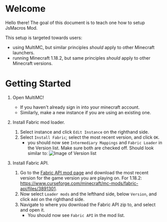 # Welcome
Hello there! The goal of this document is to teach one how to setup JsMacros Mod. 

This setup is targeted towards users: 
- using MultiMC, but similar principles *should* apply to other Minecraft launchers.
- running Minecraft 1.18.2, but same principles *should* apply to other Minecraft versions.


# Getting Started
1. Open MultiMC!
    - If you haven't already sign in into your minecraft account.
    - Similarly, make a new instance if you are using an existing one.
1. Install Fabric mod loader.

    1. Select instance and click `Edit Instance` on the righthand side.
    1. Select `Install Fabric`; select the most recent version, and click `OK`.
        - you should now see `Intermediary Mappings` and `Fabric Loader` in the Version list. Make sure both are checked off.
        Should look similar to: ![Image of Version list](https://pomf2.lain.la/f/n6ynseve.png)

1. Install Fabric API.

    1. Go to the [Fabric API mod page](https://www.curseforge.com/minecraft/mc-mods/fabric-api/files) and download the most recent version for the game version you are playing on. For 1.18.2: https://www.curseforge.com/minecraft/mc-mods/fabric-api/files/3891301.
    1. Now select `Loader mods` and the lefthand side, below `Version`, and click `Add` on the righthand side.
    1. Navigate to where you download the Fabric API zip to, and select and open it.
        - You should now see `Fabric API` in the mod list.

